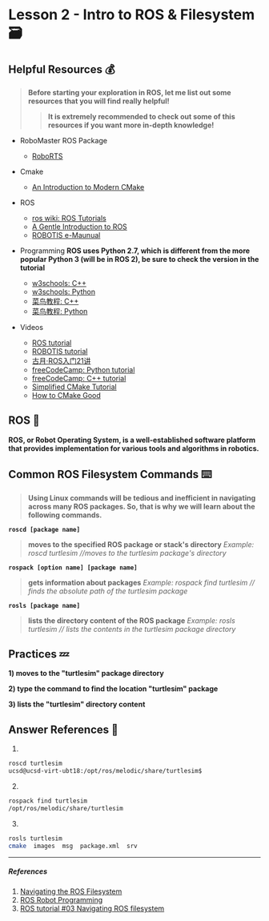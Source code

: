 
# Lesson 2 - Intro to ROS & Filesystem :card_file_box:

## Helpful Resources :moneybag:
>**Before starting your exploration in ROS, let me list out some resources that you will find really helpful!**
>>**It is extremely recommended to check out some of this resources if you want more in-depth knowledge!**

- RoboMaster ROS Package
  - [RoboRTS](https://robomaster.github.io/RoboRTS-Tutorial/#/en/dev_guide/pre_requisites)
- Cmake 
  - [An Introduction to Modern CMake](https://cliutils.gitlab.io/modern-cmake/)

- ROS
  - [ros wiki: ROS Tutorials](http://wiki.ros.org/ROS/Tutorials)
  - [A Gentle Introduction to ROS](https://www.cse.sc.edu/~jokane/agitr/)
  - [ROBOTIS e-Maunual](https://emanual.robotis.com/docs/en/platform/turtlebot3/learn/#learn)

- Programming 
**ROS uses Python 2.7, which is different from the more popular Python 3 (will be in ROS 2), be sure to check the version in the tutorial**
  - [w3schools: C++](https://www.w3schools.com/cpp/cpp_getstarted.asp)
  - [w3schools: Python](https://www.w3schools.com/python/default.asp)
  - [菜鸟教程: C++](https://www.runoob.com/cplusplus/cpp-tutorial.html)
  - [菜鸟教程: Python](https://www.runoob.com/python/python-tutorial.html)

- Videos
  - [ROS tutorial](https://youtu.be/ehtUb55Rmmg)
  - [ROBOTIS tutorial](https://youtu.be/1tqYrWqrbC8)
  - [古月·ROS入门21讲 ](https://www.bilibili.com/video/BV1zt411G7Vn?from=search&seid=4319717738496040484)
  - [freeCodeCamp: Python tutorial](https://youtu.be/rfscVS0vtbw)
  - [freeCodeCamp: C++ tutorial](https://youtu.be/vLnPwxZdW4Y)
  - [Simplified CMake Tutorial](https://youtu.be/mKZ-i-UfGgQ)
  - [How to CMake Good](https://youtu.be/_yFPO1ofyF0)



## ROS :robot:

**ROS, or Robot Operating System, is a well-established software platform that  provides implementation for various tools and algorithms in robotics.**


## Common ROS Filesystem Commands :keyboard:
> **Using Linux commands will be tedious and inefficient in navigating across many ROS packages. So, that is why we will learn about the following commands.**

**`roscd [package name]`**
  >**moves to the specified ROS package or stack's directory**
  *Example: roscd turtlesim //moves to the turtlesim package's directory*

**`rospack [option name] [package name]`**
  >**gets information about packages**
 *Example: rospack find turtlesim  // finds the absolute path of the turtlesim package*

**`rosls [package name]`**
 >**lists the directory content of the ROS package**
 *Example: rosls turtlesim  // lists the contents in the turtlesim package directory*
 

## Practices :zzz:

**1) moves to the "turtlesim" package directory**

**2) type the command to find the location "turtlesim" package**

**3) lists the "turtlesim" directory content**

## Answer References :100:

1)
```bash
roscd turtlesim
ucsd@ucsd-virt-ubt18:/opt/ros/melodic/share/turtlesim$
```
2)
```bash
rospack find turtlesim
/opt/ros/melodic/share/turtlesim
```
3)
```bash
rosls turtlesim
cmake  images  msg  package.xml  srv
```
---


##### *References*
1. [Navigating the ROS Filesystem](http://wiki.ros.org/ROS/Tutorials/NavigatingTheFilesystem)
2. [ROS Robot Programming](https://emanual.robotis.com/docs/en/platform/turtlebot3/learn/#books)
3. [ROS tutorial #03 Navigating ROS filesystem](https://www.youtube.com/watch?v=VkOC4UiAz_Y&list=PLk51HrKSBQ8-jTgD0qgRp1vmQeVSJ5SQC&index=3)
